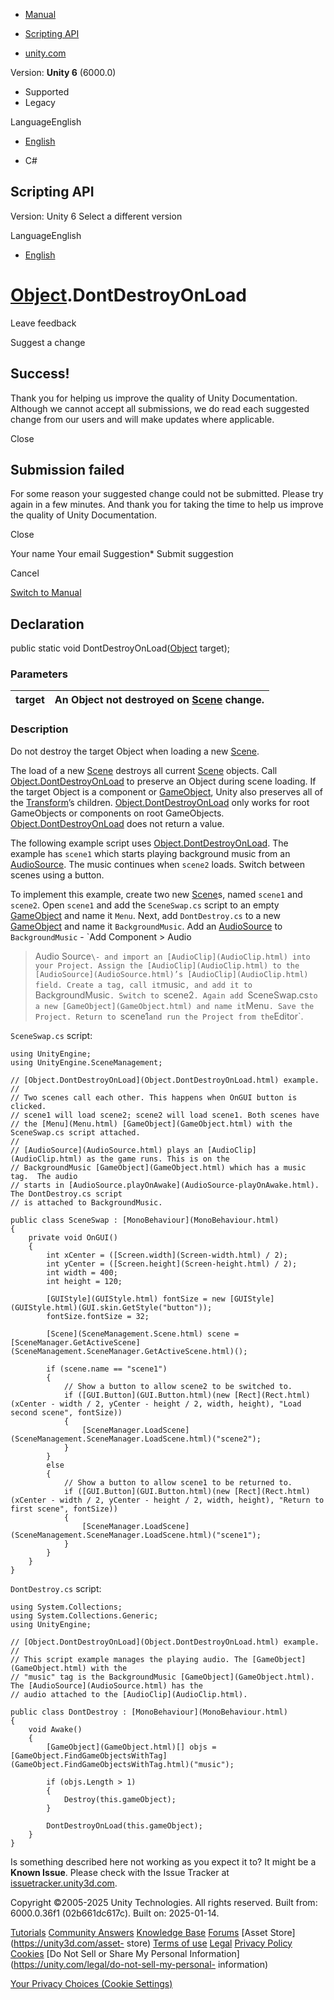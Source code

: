 [ ]()

  * [Manual](../Manual/index.html)
  * [Scripting API](../ScriptReference/index.html)

  * [unity.com](https://unity.com/)

Version: **Unity 6** (6000.0)

  * Supported
  * Legacy

LanguageEnglish

  * [English]()

  * C#

[ ](https://docs.unity3d.com)

## Scripting API

Version: Unity 6 Select a different version

LanguageEnglish

  * [English]()

#  [Object](Object.html).DontDestroyOnLoad

Leave feedback

Suggest a change

## Success!

Thank you for helping us improve the quality of Unity Documentation. Although
we cannot accept all submissions, we do read each suggested change from our
users and will make updates where applicable.

Close

## Submission failed

For some reason your suggested change could not be submitted. Please <a>try
again</a> in a few minutes. And thank you for taking the time to help us
improve the quality of Unity Documentation.

Close

Your name Your email Suggestion* Submit suggestion

Cancel

[Switch to Manual](../Manual/class-Object.html "Go to Object Component in the
Manual")

## Declaration

public static void DontDestroyOnLoad([Object](Object.html) target);

### Parameters

target | An Object not destroyed on [Scene](SceneManagement.Scene.html) change.  
---|---  
  
### Description

Do not destroy the target Object when loading a new
[Scene](SceneManagement.Scene.html).

The load of a new [Scene](SceneManagement.Scene.html) destroys all current
[Scene](SceneManagement.Scene.html) objects. Call
[Object.DontDestroyOnLoad](Object.DontDestroyOnLoad.html) to preserve an
Object during scene loading. If the target Object is a component or
[GameObject](GameObject.html), Unity also preserves all of the
[Transform](Transform.html)’s children.
[Object.DontDestroyOnLoad](Object.DontDestroyOnLoad.html) only works for root
GameObjects or components on root GameObjects.
[Object.DontDestroyOnLoad](Object.DontDestroyOnLoad.html) does not return a
value.  
  
The following example script uses
[Object.DontDestroyOnLoad](Object.DontDestroyOnLoad.html). The example has
`scene1` which starts playing background music from an
[AudioSource](AudioSource.html). The music continues when `scene2` loads.
Switch between scenes using a button.  
  
To implement this example, create two new
[Scene](SceneManagement.Scene.html)s, named `scene1` and `scene2`. Open
`scene1` and add the `SceneSwap.cs` script to an empty
[GameObject](GameObject.html) and name it `Menu`. Next, add `DontDestroy.cs`
to a new [GameObject](GameObject.html) and name it `BackgroundMusic`. Add an
[AudioSource](AudioSource.html) to `BackgroundMusic` \- `Add Component > Audio
> Audio Source` \- and import an [AudioClip](AudioClip.html) into your
Project. Assign the [AudioClip](AudioClip.html) to the
[AudioSource](AudioSource.html)’s [AudioClip](AudioClip.html) field. Create a
tag, call it `music`, and add it to `BackgroundMusic`. Switch to `scene2`.
Again add `SceneSwap.cs` to a new [GameObject](GameObject.html) and name it
`Menu`. Save the Project. Return to `scene1` and run the Project from the
`Editor`.  
  
`SceneSwap.cs` script:

    
    
    using UnityEngine;
    using UnityEngine.SceneManagement;  
      
    // [Object.DontDestroyOnLoad](Object.DontDestroyOnLoad.html) example.
    //
    // Two scenes call each other. This happens when OnGUI button is clicked.
    // scene1 will load scene2; scene2 will load scene1. Both scenes have
    // the [Menu](Menu.html) [GameObject](GameObject.html) with the SceneSwap.cs script attached.
    //
    // [AudioSource](AudioSource.html) plays an [AudioClip](AudioClip.html) as the game runs. This is on the
    // BackgroundMusic [GameObject](GameObject.html) which has a music tag.  The audio
    // starts in [AudioSource.playOnAwake](AudioSource-playOnAwake.html). The DontDestroy.cs script
    // is attached to BackgroundMusic.  
      
    public class SceneSwap : [MonoBehaviour](MonoBehaviour.html)
    {
        private void OnGUI()
        {
            int xCenter = ([Screen.width](Screen-width.html) / 2);
            int yCenter = ([Screen.height](Screen-height.html) / 2);
            int width = 400;
            int height = 120;  
      
            [GUIStyle](GUIStyle.html) fontSize = new [GUIStyle](GUIStyle.html)(GUI.skin.GetStyle("button"));
            fontSize.fontSize = 32;  
      
            [Scene](SceneManagement.Scene.html) scene = [SceneManager.GetActiveScene](SceneManagement.SceneManager.GetActiveScene.html)();  
      
            if (scene.name == "scene1")
            {
                // Show a button to allow scene2 to be switched to.
                if ([GUI.Button](GUI.Button.html)(new [Rect](Rect.html)(xCenter - width / 2, yCenter - height / 2, width, height), "Load second scene", fontSize))
                {
                    [SceneManager.LoadScene](SceneManagement.SceneManager.LoadScene.html)("scene2");
                }
            }
            else
            {
                // Show a button to allow scene1 to be returned to.
                if ([GUI.Button](GUI.Button.html)(new [Rect](Rect.html)(xCenter - width / 2, yCenter - height / 2, width, height), "Return to first scene", fontSize))
                {
                    [SceneManager.LoadScene](SceneManagement.SceneManager.LoadScene.html)("scene1");
                }
            }
        }
    }
    

`DontDestroy.cs` script:

    
    
    using System.Collections;
    using System.Collections.Generic;
    using UnityEngine;  
      
    // [Object.DontDestroyOnLoad](Object.DontDestroyOnLoad.html) example.
    //
    // This script example manages the playing audio. The [GameObject](GameObject.html) with the
    // "music" tag is the BackgroundMusic [GameObject](GameObject.html). The [AudioSource](AudioSource.html) has the
    // audio attached to the [AudioClip](AudioClip.html).  
      
    public class DontDestroy : [MonoBehaviour](MonoBehaviour.html)
    {
        void Awake()
        {
            [GameObject](GameObject.html)[] objs = [GameObject.FindGameObjectsWithTag](GameObject.FindGameObjectsWithTag.html)("music");  
      
            if (objs.Length > 1)
            {
                Destroy(this.gameObject);
            }  
      
            DontDestroyOnLoad(this.gameObject);
        }
    }
    

Is something described here not working as you expect it to? It might be a
**Known Issue**. Please check with the Issue Tracker at
[issuetracker.unity3d.com](https://issuetracker.unity3d.com).

Copyright ©2005-2025 Unity Technologies. All rights reserved. Built from:
6000.0.36f1 (02b661dc617c). Built on: 2025-01-14.

[Tutorials](https://unity3d.com/learn) [Community
Answers](https://answers.unity3d.com) [Knowledge
Base](https://support.unity3d.com/hc/en-us)
[Forums](https://forum.unity3d.com) [Asset Store](https://unity3d.com/asset-
store) [Terms of use](https://docs.unity3d.com/Manual/TermsOfUse.html)
[Legal](https://unity.com/legal) [Privacy
Policy](https://unity.com/legal/privacy-policy)
[Cookies](https://unity.com/legal/cookie-policy) [Do Not Sell or Share My
Personal Information](https://unity.com/legal/do-not-sell-my-personal-
information)

[Your Privacy Choices (Cookie Settings)](javascript:void\(0\);)

